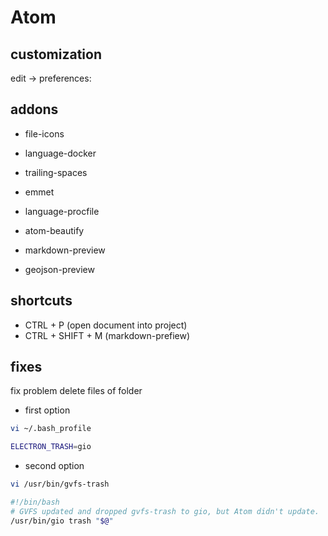 # Atom


## customization

edit -> preferences:

## addons

* file-icons
* language-docker
* trailing-spaces
* emmet
* language-procfile
* atom-beautify

* markdown-preview
* geojson-preview

## shortcuts

+ CTRL + P (open document into project)
+ CTRL + SHIFT + M (markdown-prefiew)


## fixes

fix problem delete files of folder

+ first option

```bash
vi ~/.bash_profile
```

```bash
ELECTRON_TRASH=gio
```



+ second option

```bash
vi /usr/bin/gvfs-trash
```

```bash
#!/bin/bash
# GVFS updated and dropped gvfs-trash to gio, but Atom didn't update.
/usr/bin/gio trash "$@"
```


